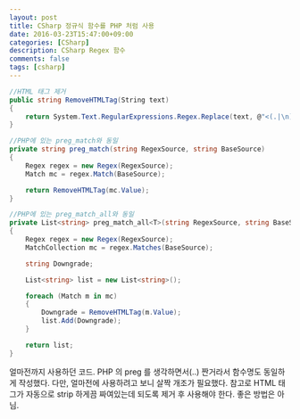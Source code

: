 ```yaml
---
layout: post
title: CSharp 정규식 함수를 PHP 처럼 사용
date: 2016-03-23T15:47:00+09:00
categories: [CSharp]
description: CSharp Regex 함수
comments: false
tags: [csharp]
---
```

```csharp
//HTML 태그 제거
public string RemoveHTMLTag(String text)
{
    return System.Text.RegularExpressions.Regex.Replace(text, @"<(.|\n)*?>", String.Empty);
}

//PHP에 있는 preg_match와 동일
private string preg_match(string RegexSource, string BaseSource)
{
    Regex regex = new Regex(RegexSource);
    Match mc = regex.Match(BaseSource);

    return RemoveHTMLTag(mc.Value);
}

//PHP에 있는 preg_match_all와 동일
private List<string> preg_match_all<T>(string RegexSource, string BaseSource)
{
    Regex regex = new Regex(RegexSource);
    MatchCollection mc = regex.Matches(BaseSource);

    string Downgrade;

    List<string> list = new List<string>();

    foreach (Match m in mc)
    {
        Downgrade = RemoveHTMLTag(m.Value);
        list.Add(Downgrade);
    }

    return list;
}
```
얼마전까지 사용하던 코드. PHP 의 preg 를 생각하면서(..) 짠거라서 함수명도 동일하게 작성했다. 다만, 얼마전에 사용하려고 보니 살짝 개조가 필요했다. 참고로 HTML 태그가 자동으로 strip 하게끔 짜여있는데 되도록 제거 후 사용해야 한다. 좋은 방법은 아님.
